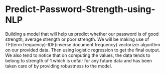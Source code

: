 # Predict-Password-Strength-using-NLP
Building a model that will help us predict whether our password is of good strength, average strength or poor strength. We will be making use
of TF(term frequency)-IDF(inverse document frequency) vectorizer algorithm on our provided data. Then using logistic regression to get the
final output. We also tend to notice that on computing the values, the data tends to belong to strength of 1 which is unfair for any future data
and has been taken care of by providing robustness to the model.
